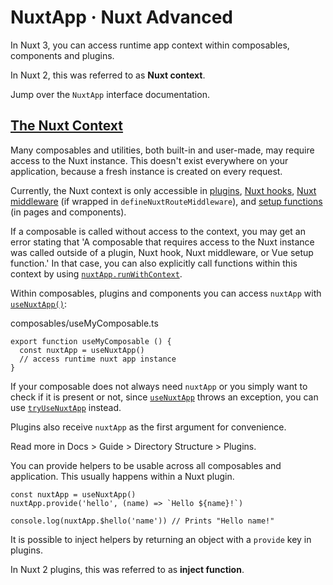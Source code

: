 # NuxtApp · Nuxt Advanced
In Nuxt 3, you can access runtime app context within composables, components and plugins.

In Nuxt 2, this was referred to as **Nuxt context**.

Jump over the `NuxtApp` interface documentation.

[The Nuxt Context](#the-nuxt-context)
-------------------------------------

Many composables and utilities, both built-in and user-made, may require access to the Nuxt instance. This doesn't exist everywhere on your application, because a fresh instance is created on every request.

Currently, the Nuxt context is only accessible in [plugins](https://nuxt.com/docs/guide/directory-structure/plugins), [Nuxt hooks](https://nuxt.com/docs/guide/going-further/hooks), [Nuxt middleware](https://nuxt.com/docs/guide/directory-structure/middleware) (if wrapped in `defineNuxtRouteMiddleware`), and [setup functions](https://vuejs.org/api/composition-api-setup.html) (in pages and components).

If a composable is called without access to the context, you may get an error stating that 'A composable that requires access to the Nuxt instance was called outside of a plugin, Nuxt hook, Nuxt middleware, or Vue setup function.' In that case, you can also explicitly call functions within this context by using [`nuxtApp.runWithContext`](about:/docs/api/composables/use-nuxt-app#runwithcontext).

Within composables, plugins and components you can access `nuxtApp` with [`useNuxtApp()`](https://nuxt.com/docs/api/composables/use-nuxt-app):

composables/useMyComposable.ts

```
export function useMyComposable () {
  const nuxtApp = useNuxtApp()
  // access runtime nuxt app instance
}

```


If your composable does not always need `nuxtApp` or you simply want to check if it is present or not, since [`useNuxtApp`](https://nuxt.com/docs/api/composables/use-nuxt-app) throws an exception, you can use [`tryUseNuxtApp`](about:/docs/api/composables/use-nuxt-app#tryusenuxtapp) instead.

Plugins also receive `nuxtApp` as the first argument for convenience.

Read more in Docs > Guide > Directory Structure > Plugins.

You can provide helpers to be usable across all composables and application. This usually happens within a Nuxt plugin.

```
const nuxtApp = useNuxtApp()
nuxtApp.provide('hello', (name) => `Hello ${name}!`)

console.log(nuxtApp.$hello('name')) // Prints "Hello name!"

```


It is possible to inject helpers by returning an object with a `provide` key in plugins.

In Nuxt 2 plugins, this was referred to as **inject function**.